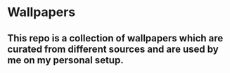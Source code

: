 # Wallpapers

## This repo is a collection of wallpapers which are curated from different sources and are used by me on my personal setup.

